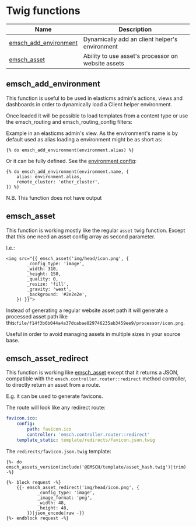 # Twig functions

| Name                                            | Description                                        |
|-------------------------------------------------|----------------------------------------------------|
| [emsch_add_environment](#emsch_add_environment) | Dynamically add an client helper's environment     |
| [emsch_asset](#emsch_asset)                     | Ability to use asset's processor on website assets |




## emsch_add_environment

This function is useful to be used in elasticms admin's actions, views and dashboards in order to dynamically load a Client helper environment.

Once loaded it will be possible to load templates from a content type or use the emsch_routing and emsch_routing_config filters:

Example in an elasticms admin's view. As the environment's name is by default used as alias loading a environment might be as short as:
```twig
{% do emsch_add_environment(environment.alias) %}
```

Or it can be fully defined. See the [environment config](../environment.md):

```twig
{% do emsch_add_environment(environment.name, {
    alias: environment.alias,
    remote_cluster: 'other_cluster',
}) %}
```

N.B. This function does not have output


## emsch_asset

This function is working mostly like the regular `asset` twig function. Except that this one need an asset config array as second parameter.

I.e.:

```twig
<img src="{{ emsch_asset('img/head/icon.png', {
        _config_type: 'image',
        _width: 310,
        _height: 150,
        _quality: 0,
        _resize: 'fill',
        _gravity: 'west',
        _background: '#2e2e2e',
    }) }}">
```

Instead of generating a regular website asset path it will generate a processed asset path like this:`file/f14f3b6b044a4a37dcabae029746235ab3459ee9/processor/icon.png`.

Useful in order to avoid managing assets in multiple sizes in your source base.

## emsch_asset_redirect

This function is working like [emsch_asset](#emsch_asset) except that it returns a JSON, compatible with the `emsch.controller.router::redirect` method controller, to directly return an asset from a route.

E.g. it can be used to generate favicons.

The route will look like any redirect route:

```yaml
favicon.ico:
    config:
        path: favicon.ico
        controller: 'emsch.controller.router::redirect'
    template_static: template/redirects/favicon.json.twig
```

The `redirects/favicon.json.twig` template:

```twig
{%- do emsch_assets_version(include('@EMSCH/template/asset_hash.twig')|trim) -%}

{%- block request -%}
    {{- emsch_asset_redirect('img/head/icon.png', {
            _config_type: 'image',
            _image_format: 'png',
            _width: 48,
            _height: 48,
        })|json_encode|raw -}}
{%- endblock request -%}
```